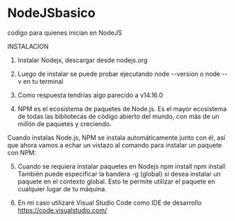 # NodeJSbasico

codigo para quienes inician en NodeJS

INSTALACION

1. Instalar Nodejs, descargar desde nodejs.org
2. Luego de instalar se puede probar ejecutando  node --version o node --v en tu terminal
3. Como respuesta tendrías algo parecido a v14.16.0

4. NPM es el ecosistema de paquetes de Node.js. Es el mayor ecosistema de todas las bibliotecas de código abierto del mundo, con más de un millón de paquetes y creciendo. 

Cuando instalas Node.js, NPM se instala automáticamente junto con él, así que ahora vamos a echar un vistazo al comando para instalar un paquete con NPM:

5. Cuando se requiera instalar paquetes en Nodejs
npm install <package-name>
npm install <pkg-1> <pkg-2> <pkg-3>
También puede especificar la bandera -g (global) si desea instalar un paquete en el contexto global. Esto te permite utilizar el paquete en cualquier lugar de tu máquina.

6. En mi caso utilizaré Visual Studio Code como IDE de desarrollo
https://code.visualstudio.com/


